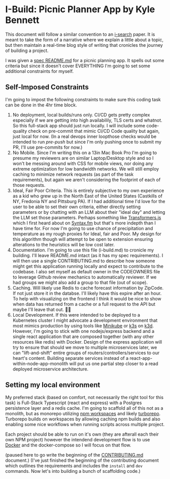 # I-Build: Picnic Planner App by Kyle Bennett

This document will follow a similar convention to an [i-search](https://gallaudet.edu/student-success/tutorial-center/english-center/citations-and-references/i-search-paper-format-guide/) paper. It is meant to take the form of a narrative where we explain a little about a topic, but then maintain a real-time blog style of writing that cronicles the journey of building a project. 

I was given a [spec README.md](./README.md) for a picnic planning app. It spells out some criteria but since it doesn't cover EVERYTHING I'm going to set some additional constraints for myself. 

## Self-Imposed Constraints

I'm going to impost the following constraints to make sure this coding task can be done in the 4hr time block.

1. No deployment, local builds/runs only. CI/CD gets pretty complex especially if we are getting into high availabilily, TLS certs and whatnot. So this full-stack app should just run locally. I will include some code-quality check on pre-commit that mimic CI/CD Code quality but again, just local for now. (In a real devops inner loopthose checks would be intended to run _pre-push_  but since I'm only pushing once to submit my PR, I'll use pre-commits for now.)
2. No Mobile. Since I'm writing this on a 13in Mac Book Pro I'm going to presume my reviewers are on similar Laptop/Desktop style and so I won't be messing around with CSS for mobile views, nor doing any extreme optimization for low bandwidth networks. We will still employ caching to minimize network requests (as part of the task requirements), but again we aren't considering the footprint of each of those requests.
3. Ideal, Fair Poor Criteria. This is entirely subjective to my own experience as a kid who grew up in the North East of the United States (Castkills of NY, Fredonia NY and Pittsburg PA). If I had additional time I'd love for the user to be able to set their own criteria, either directly setting parameters or by chatting with an LLM about their "ideal day" and letting the LLM set those parameters. Perhaps something like [Transformers.js](https://huggingface.co/docs/transformers.js/index) which I first heard about on [Syntax.fm](https://syntax.fm/show/740/local-ai-models-in-javascript-machine-learning-deep-dive-with-xenova) but that's more indepth than I have time for. For now I'm going to use chance of precipitation and temperature as my rough proxies for Ideal, fair and Poor. My design for this algorithm though will attempt to be open to extension ensuring alterations to the heuristics will be low cost later. 
4. Documentation. I'm going to use this file (i-build.md) to cronicle my building. I'll leave README.md intact (as it has my spec requirements). I will then use a single CONTRIBUTING.md to describe how someone might get this application running locally and expect to contribute to the codebase. I also set myself as default owner in the CODEOWNERS file to leverage Github review mechanics to automatically reviewer. If we had groups we might also add a group to that file (out of scope).
5. Caching. Will likely use Redis to cache forecast information by ZipCode. If not just store it in the databse. I'll likely have this expire after an hour. To help with visualizing on the frontend I think it would be nice to show when data has returned from a cache or a full request to the API but maybe I'll leave that out. 🤷‍♂️
6. Local Development. If this were intended to be deployed to a Kubernetes cluster I might advocate a development environment that most mimics production by using tools like [Minikube](https://minikube.sigs.k8s.io/docs/start/?arch=%2Fmacos%2Farm64%2Fstable%2Fbinary+download) or [k3s](https://k3s.io/) on [k3d](https://k3s.io/). However, I'm going to stick with one nodejs/express backend and a single react application that are composed together (with any other resources like redis) with Docker. Design of the express application will try to ensure that should we move to multiple microservices later, we can "lift-and-shift" entire groups of routers/controllers/services to our heart's content. Building separate services instead of a react-app-within-node-app-monolith will put us one partial step closer to a read deployed microservice architecture.


## Setting my local environment

My preferred stack (based on comfort, not necessarily the right tool for this task) is Full-Stack Typescript (react and express) with a Postgres persistence layer and a redis cache. I'm going to scaffold all of this not as a monolith, but as monorepo utilizing [npm workspaces](https://docs.npmjs.com/cli/v7/using-npm/workspaces) and likely [turborepo](https://turborepo.com/). Turborepo builds on workspaces by allowing caching npm builds and also enabling some nice workflows when running scripts across multiple project. 

Each project should be able to run on it's own (they are afterall each their own NPM project) however the intendend development flow is to use [Docker](https://www.docker.com/) and the docker-compose so I will focus on that flow.

(paused here to go write the beginning of the [CONTRIBUTING.md](./CONTRIBUTING.md) document.)
(I've just finished the beginning of the contributing document which outlines the requirements and includes the `install` and `dev` commands. Now let's into building a bunch of scaffolding code.)